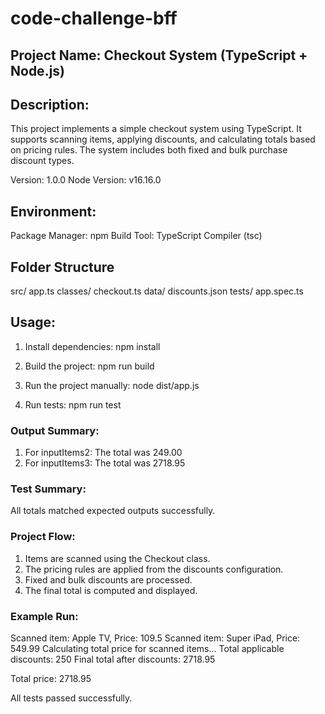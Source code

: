 # code-challenge-bff

## Project Name: Checkout System (TypeScript + Node.js)

## Description:
This project implements a simple checkout system using TypeScript. It supports scanning items, applying discounts, and calculating totals based on pricing rules. The system includes both fixed and bulk purchase discount types.

Version: 1.0.0
Node Version: v16.16.0

## Environment:
Package Manager: npm
Build Tool: TypeScript Compiler (tsc)

## Folder Structure
src/
  app.ts
  classes/
    checkout.ts
  data/
    discounts.json
  tests/
    app.spec.ts

## Usage:
1. Install dependencies:
   npm install

2. Build the project:
   npm run build

3. Run the project manually:
   node dist/app.js

4. Run tests:
   npm run test

### Output Summary:
1. For inputItems2: The total was 249.00
2. For inputItems3: The total was 2718.95

### Test Summary:
All totals matched expected outputs successfully.

### Project Flow:
1. Items are scanned using the Checkout class.
2. The pricing rules are applied from the discounts configuration.
3. Fixed and bulk discounts are processed.
4. The final total is computed and displayed.

### Example Run:
Scanned item: Apple TV, Price: 109.5
Scanned item: Super iPad, Price: 549.99
Calculating total price for scanned items...
Total applicable discounts: 250
Final total after discounts: 2718.95

Total price: 2718.95

All tests passed successfully.
